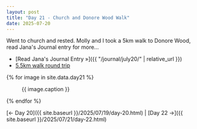 ```yaml
---
layout: post
title: "Day 21 - Church and Donore Wood Walk"
date: 2025-07-20
---
```


Went to church and rested.  Molly and I took a 5km walk to Donore Wood, read Jana's Journal entry for more...

- [Read Jana's Journal Entry »]({{ "/journal/july20/" | relative_url }})
- [5.5km walk round trip](https://www.google.com/maps/dir/Weir's+Bar+%26+Restaurant,+Multy,+Mullingar,+Co.+Westmeath,+N91+T9WY/Donore+Wood,+Donore,+County+Westmeath/Weir's+Bar+%26+Restaurant,+Rathganny,+Mullingar,+County+Westmeath/@53.6349794,-7.4059612,14z/data=!3m1!4b1!4m20!4m19!1m5!1m1!1s0x485dc269aa52fa1b:0xf847b3467fe9ee47!2m2!1d-7.3907611!2d53.6246435!1m5!1m1!1s0x485dc3257f7f1499:0x69e5fce7dd0295aa!2m2!1d-7.386692!2d53.6450798!1m5!1m1!1s0x485dc269aa52fa1b:0xf847b3467fe9ee47!2m2!1d-7.3907611!2d53.6246435!3e0?entry=ttu&g_ep=EgoyMDI1MDcxNi4wIKXMDSoASAFQAw%3D%3D)

{% for image in site.data.day21 %}
<figure>
  <img src="{{ site.baseurl }}{{ image.src }}" alt="">
  <figcaption>{{ image.caption }}</figcaption>
</figure>
{% endfor %}

[← Day 20]({{ site.baseurl }}/2025/07/19/day-20.html) | [Day 22 →]({{ site.baseurl }}/2025/07/21/day-22.html)
